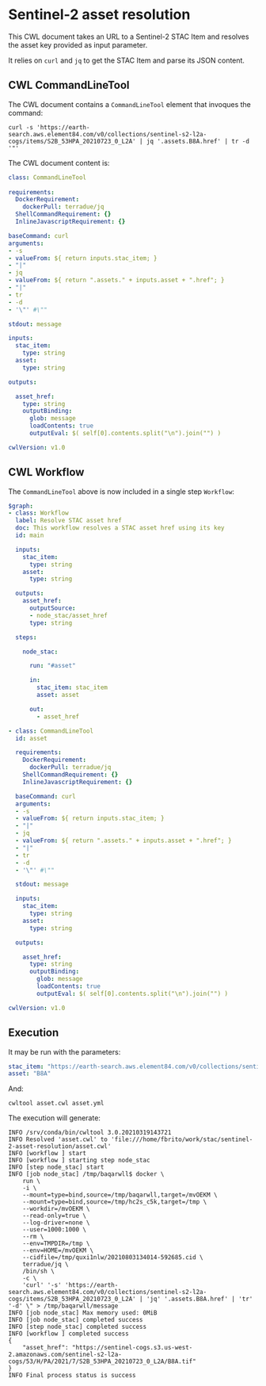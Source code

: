 # Sentinel-2 asset resolution 

This CWL document takes an URL to a Sentinel-2 STAC Item and resolves the asset key provided as input parameter.

It relies on `curl` and `jq` to get the STAC Item and parse its JSON content.

## CWL CommandLineTool 

The CWL document contains a `CommandLineTool` element that invoques the command:

```console
curl -s 'https://earth-search.aws.element84.com/v0/collections/sentinel-s2-l2a-cogs/items/S2B_53HPA_20210723_0_L2A' | jq '.assets.B8A.href' | tr -d '"'
```

The CWL document content is: 

```yaml
class: CommandLineTool
 
requirements:
  DockerRequirement: 
    dockerPull: terradue/jq
  ShellCommandRequirement: {}
  InlineJavascriptRequirement: {}

baseCommand: curl
arguments:
- -s
- valueFrom: ${ return inputs.stac_item; }
- "|"
- jq
- valueFrom: ${ return ".assets." + inputs.asset + ".href"; }
- "|"
- tr 
- -d
- '\"' #\""

stdout: message

inputs:
  stac_item:
    type: string
  asset:
    type: string

outputs:

  asset_href: 
    type: string
    outputBinding:
      glob: message
      loadContents: true
      outputEval: $( self[0].contents.split("\n").join("") )

cwlVersion: v1.0
```

## CWL Workflow

The `CommandLineTool` above is now included in a single step `Workflow`:

```yaml
$graph:
- class: Workflow
  label: Resolve STAC asset href
  doc: This workflow resolves a STAC asset href using its key 
  id: main

  inputs:
    stac_item:
      type: string
    asset:
      type: string

  outputs:
    asset_href:
      outputSource:
      - node_stac/asset_href
      type: string

  steps:

    node_stac:

      run: "#asset"

      in:
        stac_item: stac_item
        asset: asset

      out:
        - asset_href

- class: CommandLineTool
  id: asset

  requirements:
    DockerRequirement: 
      dockerPull: terradue/jq
    ShellCommandRequirement: {}
    InlineJavascriptRequirement: {}

  baseCommand: curl
  arguments:
  - -s
  - valueFrom: ${ return inputs.stac_item; }
  - "|"
  - jq
  - valueFrom: ${ return ".assets." + inputs.asset + ".href"; }
  - "|"
  - tr 
  - -d
  - '\"' #\""

  stdout: message

  inputs:
    stac_item:
      type: string
    asset:
      type: string

  outputs:

    asset_href: 
      type: string
      outputBinding:
        glob: message
        loadContents: true
        outputEval: $( self[0].contents.split("\n").join("") )

cwlVersion: v1.0
```


## Execution

It may be run with the parameters:

```yaml
stac_item: "https://earth-search.aws.element84.com/v0/collections/sentinel-s2-l2a-cogs/items/S2B_53HPA_20210723_0_L2A"
asset: "B8A"
```

And: 

```console
cwltool asset.cwl asset.yml
```

The execution will generate:

```console
INFO /srv/conda/bin/cwltool 3.0.20210319143721
INFO Resolved 'asset.cwl' to 'file:///home/fbrito/work/stac/sentinel-2-asset-resolution/asset.cwl'
INFO [workflow ] start
INFO [workflow ] starting step node_stac
INFO [step node_stac] start
INFO [job node_stac] /tmp/baqarwll$ docker \
    run \
    -i \
    --mount=type=bind,source=/tmp/baqarwll,target=/mvOEKM \
    --mount=type=bind,source=/tmp/hc2s_c5k,target=/tmp \
    --workdir=/mvOEKM \
    --read-only=true \
    --log-driver=none \
    --user=1000:1000 \
    --rm \
    --env=TMPDIR=/tmp \
    --env=HOME=/mvOEKM \
    --cidfile=/tmp/quxi1nlw/20210803134014-592685.cid \
    terradue/jq \
    /bin/sh \
    -c \
    'curl' '-s' 'https://earth-search.aws.element84.com/v0/collections/sentinel-s2-l2a-cogs/items/S2B_53HPA_20210723_0_L2A' | 'jq' '.assets.B8A.href' | 'tr' '-d' \" > /tmp/baqarwll/message
INFO [job node_stac] Max memory used: 0MiB
INFO [job node_stac] completed success
INFO [step node_stac] completed success
INFO [workflow ] completed success
{
    "asset_href": "https://sentinel-cogs.s3.us-west-2.amazonaws.com/sentinel-s2-l2a-cogs/53/H/PA/2021/7/S2B_53HPA_20210723_0_L2A/B8A.tif"
}
INFO Final process status is success
```
